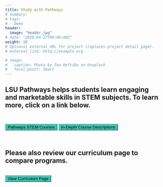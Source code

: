 ```yaml
---
title: Study with Pathways
# summary: 
# tags:
# - Demo
header:
  image: "header.jpg"
# date: "2016-04-27T00:00:00Z"
weight: 10
# Optional external URL for project (replaces project detail page).
# external_link: http://example.org

# image:
#   caption: Photo by Toa Heftiba on Unsplash
#   focal_point: Smart
---
```


<!-- ![](../../../curriculum/placeholder%20hs.jpg) -->

## LSU Pathways helps students learn engaging and marketable skills in STEM subjects. To learn more, click on a link below. 
<br>

<a href="PathwayChart.pdf"><button style= "background-color:#44c3b4; border-color: #44c3b4"> Pathways STEM Courses </button></a> 
<a href="CourseDescriptions2020March_24.pdf"><button style= "background-color:#44c3b4; border-color: #44c3b4"> In-Depth Course Descriptions </button></a> 

<br>

## Please also review our curriculum page to compare programs. 

<br>
<a href="/curriculum/"><button style= "background-color:#44c3b4; border-color: #44c3b4"> View Curriculum Page </button></a> 

<!-- <br></br> -->

<!-- ![](../../../curriculum/placeholder%20hs.jpg) -->